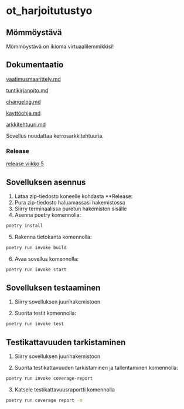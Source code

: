 # ot_harjoitutustyo

## Mömmöystävä

Mömmöystävä on ikioma virtuaalilemmikkisi!

## Dokumentaatio

[vaatimusmaarittely.md](https://github.com/ellaverak/ot_harjoitustyo/blob/main/dokumentaatio/vaatimusmaarittely.md)

[tuntikirjanpito.md](https://github.com/ellaverak/ot_harjoitustyo/blob/main/dokumentaatio/tuntikirjanpito.md)

[changelog.md](https://github.com/ellaverak/ot_harjoitustyo/blob/main/dokumentaatio/changelog.md)

[kayttöohje.md](https://github.com/ellaverak/ot_harjoitustyo/blob/main/dokumentaatio/kaytt%C3%B6ohje.md)

[arkkitehtuuri.md](https://github.com/ellaverak/ot_harjoitustyo/blob/main/dokumentaatio/arkkitehtuuri.md)

Sovellus noudattaa kerrosarkkitehtuuria.

### Release

[release viikko 5](https://github.com/ellaverak/ot_harjoitustyo/releases/tag/viikko5)

## Sovelluksen asennus

1. Lataa zip-tiedosto koneelle kohdasta **Release:
2. Pura zip-tiedosto haluamassasi hakemistossa
3. Siirry terminaalissa puretun hakemiston sisälle
4. Asenna poetry komennolla:
```bash
poetry install
```
5. Rakenna tietokanta komennolla:
```bash
poetry run invoke build
```
6. Avaa sovellus komennolla:
```bash
poetry run invoke start
```

## Sovelluksen testaaminen

1. Siirry sovelluksen juurihakemistoon
 
2. Suorita testit komennolla:
```bash
poetry run invoke test
```

## Testikattavuuden tarkistaminen
1. Siirry sovelluksen juurihakemistoon
 
2. Suorita testikattavuuden tarkistaminen ja tallentaminen komennolla:
```bash
poetry run invoke coverage-report
```
3. Katsele testikattavuusraportti komennolla
```bash
poetry run coverage report -m
```
